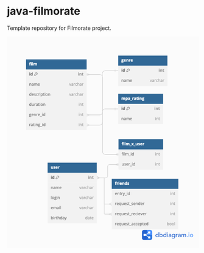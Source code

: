 # java-filmorate
Template repository for Filmorate project.

![ВB scheme](https://github.com/RinOrlova/filmorate/blob/main/db.png)
